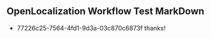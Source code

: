 ## OpenLocalization Workflow Test MarkDown
* 77226c25-7564-4fd1-9d3a-03c870c6873f 
thanks!<!--HONumber=Mar16_HO2-->
